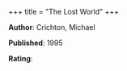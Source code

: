 +++
title = "The Lost World"
+++



**Author**: Crichton, Michael

**Published**: 1995

**Rating**:
